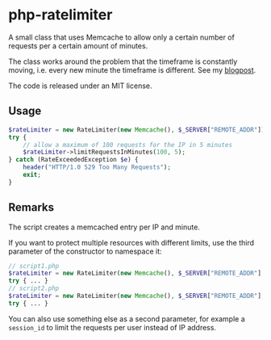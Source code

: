 php-ratelimiter
===============

A small class that uses Memcache to allow only a certain number of requests per a certain amount of minutes.

The class works around the problem that the timeframe is constantly moving, i.e. every new minute the timeframe is different. See my [blogpost](http://alexander.kirk.at/2013/04/19/add-a-rate-limit-to-your-website/).

The code is released under an MIT license.

Usage
-----

```php
$rateLimiter = new RateLimiter(new Memcache(), $_SERVER["REMOTE_ADDR"]);
try {
	// allow a maximum of 100 requests for the IP in 5 minutes
	$rateLimiter->limitRequestsInMinutes(100, 5);
} catch (RateExceededException $e) {
	header("HTTP/1.0 529 Too Many Requests");
	exit;
}
```

Remarks
-------

The script creates a memcached entry per IP and minute.

If you want to protect multiple resources with different limits, use the third parameter of the constructor to namespace it:

```php
// script1.php
$rateLimiter = new RateLimiter(new Memcache(), $_SERVER["REMOTE_ADDR"], "script1");
try { ... }
// script2.php
$rateLimiter = new RateLimiter(new Memcache(), $_SERVER["REMOTE_ADDR"], "script2");
try { ... }
```

You can also use something else as a second parameter, for example a `session_id` to limit the requests per user instead of IP address.
